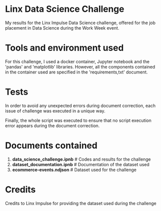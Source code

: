# Linx Data Science Challenge

My results for the Linx Impulse Data Science challenge, offered for the job placement in Data Science during the Work Week event.

# Tools and environment used

For this challenge, I used a docker container, Jupyter notebook and the 'pandas' and 'matplotlib' libraries. However, all the components contained in the container used are specified in the 'requirements,txt' document.

# Tests

In order to avoid any unexpected errors during document correction, each issue of challenge was executed in a unique way.

Finally, the whole script was executed to ensure that no script execution error appears during the document correction.

# Documents contained

1. **data_science_challenge.ipnb**        # Codes and results for the challenge
2. **dataset_documentation.ipnb**         # Documentation of the dataset used
3. **ecommerce-events.ndjson**            # Dataset used for the challenge

# Credits

Credits to Linx Impulse for providing the dataset used during the challenge 

